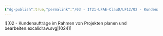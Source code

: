```yaml
---
{"dg-publish":true,"permalink":"/03 - IT21-LFAE-ClauD/LF12/02 - Kundenaufträge im Rahmen von Projekten planen und bearbeiten/","noteIcon":""}
---
```


![[02 - Kundenaufträge im Rahmen von Projekten planen und bearbeiten.excalidraw.svg\|1024]]

